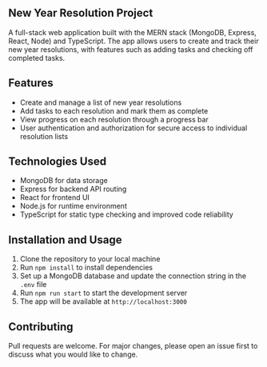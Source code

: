 ## New Year Resolution Project

A full-stack web application built with the MERN stack (MongoDB, Express, React, Node) and TypeScript. The app allows users to create and track their new year resolutions, with features such as adding tasks and checking off completed tasks.

## Features

- Create and manage a list of new year resolutions
- Add tasks to each resolution and mark them as complete
- View progress on each resolution through a progress bar
- User authentication and authorization for secure access to individual resolution lists

## Technologies Used

- MongoDB for data storage
- Express for backend API routing
- React for frontend UI
- Node.js for runtime environment
- TypeScript for static type checking and improved code reliability

## Installation and Usage

1. Clone the repository to your local machine
2. Run `npm install` to install dependencies
3. Set up a MongoDB database and update the connection string in the `.env` file
4. Run `npm run start` to start the development server
5. The app will be available at `http://localhost:3000`

## Contributing

Pull requests are welcome. For major changes, please open an issue first to discuss what you would like to change.
